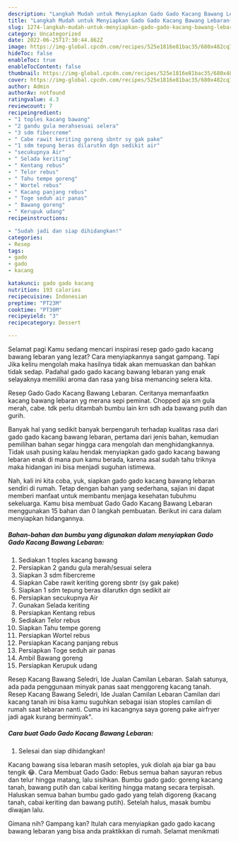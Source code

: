 ```yaml
---
description: "Langkah Mudah untuk Menyiapkan Gado Gado Kacang Bawang Lebaran{ yang Bisa Manjain Lidah,  Menu Buat lebaran"
title: "Langkah Mudah untuk Menyiapkan Gado Gado Kacang Bawang Lebaran{ yang Bisa Manjain Lidah,  Menu Buat lebaran"
slug: 1274-langkah-mudah-untuk-menyiapkan-gado-gado-kacang-bawang-lebaran-yang-bisa-manjain-lidah-menu-buat-lebaran
category: Uncategorized
date: 2022-06-25T17:30:44.862Z
image: https://img-global.cpcdn.com/recipes/525e1816e81bac35/680x482cq70/gado-gado-kacang-bawang-lebaran-foto-resep-utama.jpg
hideToc: false
enableToc: true
enableTocContent: false
thumbnail: https://img-global.cpcdn.com/recipes/525e1816e81bac35/680x482cq70/gado-gado-kacang-bawang-lebaran-foto-resep-utama.jpg
cover: https://img-global.cpcdn.com/recipes/525e1816e81bac35/680x482cq70/gado-gado-kacang-bawang-lebaran-foto-resep-utama.jpg
author: Admin
authorAv: notfound
ratingvalue: 4.3
reviewcount: 7
recipeingredient:
- "1 toples kacang bawang"
- "2 gandu gula merahsesuai selera"
- "3 sdm fibercreme"
- " Cabe rawit keriting goreng sbntr sy gak pake"
- "1 sdm tepung beras dilarutkn dgn sedikit air"
- "secukupnya Air"
- " Selada keriting"
- " Kentang rebus"
- " Telor rebus"
- " Tahu tempe goreng"
- " Wortel rebus"
- " Kacang panjang rebus"
- " Toge seduh air panas"
- " Bawang goreng"
- " Kerupuk udang"
recipeinstructions:

- "Sudah jadi dan siap dihidangkan!"
categories:
- Resep
tags:
- gado
- gado
- kacang

katakunci: gado gado kacang 
nutrition: 193 calories
recipecuisine: Indonesian
preptime: "PT23M"
cooktime: "PT30M"
recipeyield: "3"
recipecategory: Dessert

---
```



Selamat pagi Kamu sedang mencari inspirasi resep gado gado kacang bawang lebaran yang lezat? Cara menyiapkannya sangat gampang. Tapi Jika keliru mengolah maka hasilnya tidak akan memuaskan dan bahkan tidak sedap. Padahal gado gado kacang bawang lebaran yang enak selayaknya memiliki aroma dan rasa yang bisa memancing selera kita.


Resep Gado Gado Kacang Bawang Lebaran. Ceritanya memanfaatkn kacang bawang lebaran yg merana sepi peminat. Chopped aja sm gula merah, cabe. tdk perlu ditambah bumbu lain krn sdh ada bawang putih dan gurih.

Banyak hal yang sedikit banyak berpengaruh terhadap kualitas rasa dari gado gado kacang bawang lebaran, pertama dari jenis bahan, kemudian pemilihan bahan segar hingga cara mengolah dan menghidangkannya. Tidak usah pusing kalau hendak menyiapkan gado gado kacang bawang lebaran enak di mana pun kamu berada, karena asal sudah tahu triknya maka hidangan ini bisa menjadi suguhan istimewa.


Nah, kali ini kita coba, yuk, siapkan gado gado kacang bawang lebaran sendiri di rumah. Tetap dengan bahan yang sederhana, sajian ini dapat memberi manfaat untuk membantu menjaga kesehatan tubuhmu sekeluarga. Kamu bisa membuat Gado Gado Kacang Bawang Lebaran menggunakan 15 bahan dan 0 langkah pembuatan. Berikut ini cara dalam menyiapkan hidangannya.

<!--inarticleads1-->

##### Bahan-bahan dan bumbu yang digunakan dalam menyiapkan Gado Gado Kacang Bawang Lebaran:

1. Sediakan 1 toples kacang bawang
1. Persiapkan 2 gandu gula merah/sesuai selera
1. Siapkan 3 sdm fibercreme
1. Siapkan  Cabe rawit keriting goreng sbntr (sy gak pake)
1. Siapkan 1 sdm tepung beras dilarutkn dgn sedikit air
1. Persiapkan secukupnya Air
1. Gunakan  Selada keriting
1. Persiapkan  Kentang rebus
1. Sediakan  Telor rebus
1. Siapkan  Tahu tempe goreng
1. Persiapkan  Wortel rebus
1. Persiapkan  Kacang panjang rebus
1. Persiapkan  Toge seduh air panas
1. Ambil  Bawang goreng
1. Persiapkan  Kerupuk udang


Resep Kacang Bawang Seledri, Ide Jualan Camilan Lebaran. Salah satunya, ada pada penggunaan minyak panas saat menggoreng kacang tanah. Resep Kacang Bawang Seledri, Ide Jualan Camilan Lebaran Camilan dari kacang tanah ini bisa kamu suguhkan sebagai isian stoples camilan di rumah saat lebaran nanti. Cuma ini kacangnya saya goreng pake airfryer jadi agak kurang berminyak&#34;. 

<!--inarticleads2-->

##### Cara buat Gado Gado Kacang Bawang Lebaran:


1. Selesai dan siap dihidangkan!

Kacang bawang sisa lebaran masih setoples, yuk diolah aja biar ga bau tengik 😂. Cara Membuat Gado Gado: Rebus semua bahan sayuran rebus dan telur hingga matang, lalu sisihkan. Bumbu gado gado: goreng kacang tanah, bawang putih dan cabai keriting hingga matang secara terpisah. Haluskan semua bahan bumbu gado gado yang telah digoreng (kacang tanah, cabai keriting dan bawang putih). Setelah halus, masak bumbu diwajan lalu. 

Gimana nih? Gampang kan? Itulah cara menyiapkan gado gado kacang bawang lebaran yang bisa anda praktikkan di rumah. Selamat menikmati
